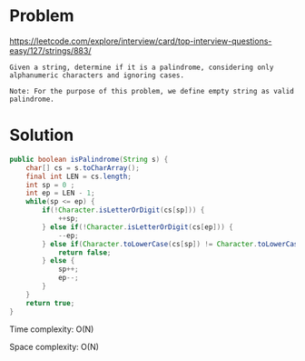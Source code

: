# Problem
https://leetcode.com/explore/interview/card/top-interview-questions-easy/127/strings/883/
```
Given a string, determine if it is a palindrome, considering only alphanumeric characters and ignoring cases.

Note: For the purpose of this problem, we define empty string as valid palindrome.
```

# Solution

```java
public boolean isPalindrome(String s) {
    char[] cs = s.toCharArray();
    final int LEN = cs.length;
    int sp = 0 ;
    int ep = LEN - 1;
    while(sp <= ep) {
        if(!Character.isLetterOrDigit(cs[sp])) {
            ++sp;
        } else if(!Character.isLetterOrDigit(cs[ep])) {
            --ep;
        } else if(Character.toLowerCase(cs[sp]) != Character.toLowerCase(cs[ep])) {
            return false;
        } else {
            sp++;
            ep--;
        }
    }
    return true;
}
```

Time complexity: O(N)

Space complexity: O(N)
